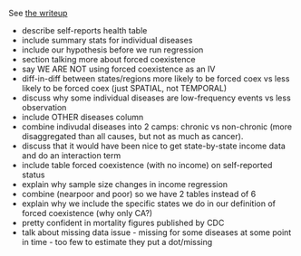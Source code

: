 See [the writeup](https://www.sharelatex.com/project/546e24272d2cd2b879966756)

* describe self-reports health table  
* include summary stats for individual diseases  
* include our hypothesis before we run regression  
* section talking more about forced coexistence  
* say WE ARE NOT using forced coexistence as an IV  
* diff-in-diff between states/regions more likely to be forced coex vs less likely to be forced coex (just SPATIAL, not TEMPORAL)  
* discuss why some individual diseases are low-frequency events vs less observation  
* include OTHER diseases column  
* combine indivudal diseases into 2 camps: chronic vs non-chronic (more disaggregated than all causes, but not as much as cancer).  
* discuss that it would have been nice to get state-by-state income data and do an interaction term  
* include table forced coexistence (with no income) on self-reported status  
* explain why sample size changes in income regression  
* combine (nearpoor and poor) so we have 2 tables instead of 6  
* explain why we include the specific states we do in our definition of forced coexistence (why only CA?)  
* pretty confident in mortality figures published by CDC  
* talk about missing data issue - missing for some diseases at some point in time - too few to estimate they put a dot/missing  